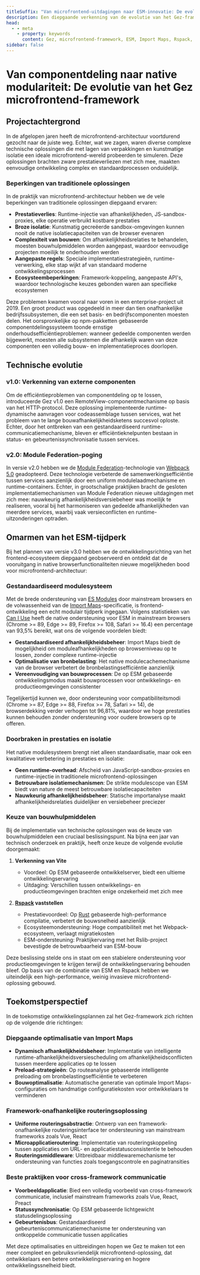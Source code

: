 ```yaml
---
titleSuffix: "Van microfrontend-uitdagingen naar ESM-innovatie: De evolutie van het Gez-framework"
description: Een diepgaande verkenning van de evolutie van het Gez-framework, van de beperkingen van traditionele microfrontend-architecturen naar innovatieve doorbraken gebaseerd op ESM. Deel technische praktijkervaringen op het gebied van prestatieoptimalisatie, afhankelijkheidsbeheer en keuze van bouwhulpmiddelen.
head:
  - - meta
    - property: keywords
      content: Gez, microfrontend-framework, ESM, Import Maps, Rspack, Module Federation, afhankelijkheidsbeheer, prestatieoptimalisatie, technische evolutie, server-side rendering
sidebar: false
---
```


# Van componentdeling naar native modulariteit: De evolutie van het Gez microfrontend-framework

## Projectachtergrond

In de afgelopen jaren heeft de microfrontend-architectuur voortdurend gezocht naar de juiste weg. Echter, wat we zagen, waren diverse complexe technische oplossingen die met lagen van verpakkingen en kunstmatige isolatie een ideale microfrontend-wereld probeerden te simuleren. Deze oplossingen brachten zware prestatieverliezen met zich mee, maakten eenvoudige ontwikkeling complex en standaardprocessen onduidelijk.

### Beperkingen van traditionele oplossingen

In de praktijk van microfrontend-architectuur hebben we de vele beperkingen van traditionele oplossingen diepgaand ervaren:

- **Prestatieverlies**: Runtime-injectie van afhankelijkheden, JS-sandbox-proxies, elke operatie verbruikt kostbare prestaties
- **Broze isolatie**: Kunstmatig gecreëerde sandbox-omgevingen kunnen nooit de native isolatiecapaciteiten van de browser evenaren
- **Complexiteit van bouwen**: Om afhankelijkheidsrelaties te behandelen, moesten bouwhulpmiddelen worden aangepast, waardoor eenvoudige projecten moeilijk te onderhouden werden
- **Aangepaste regels**: Speciale implementatiestrategieën, runtime-verwerking, elke stap wijkt af van standaard moderne ontwikkelingsprocessen
- **Ecosysteembeperkingen**: Framework-koppeling, aangepaste API's, waardoor technologische keuzes gebonden waren aan specifieke ecosystemen

Deze problemen kwamen vooral naar voren in een enterprise-project uit 2019. Een groot product was opgedeeld in meer dan tien onafhankelijke bedrijfssubsystemen, die een set basis- en bedrijfscomponenten moesten delen. Het oorspronkelijke op npm-pakketten gebaseerde componentdelingssysteem toonde ernstige onderhoudsefficiëntieproblemen: wanneer gedeelde componenten werden bijgewerkt, moesten alle subsystemen die afhankelijk waren van deze componenten een volledig bouw- en implementatieproces doorlopen.

## Technische evolutie

### v1.0: Verkenning van externe componenten

Om de efficiëntieproblemen van componentdeling op te lossen, introduceerde Gez v1.0 een RemoteView-componentmechanisme op basis van het HTTP-protocol. Deze oplossing implementeerde runtime-dynamische aanvragen voor codeassemblage tussen services, wat het probleem van te lange bouwafhankelijkheidsketens succesvol oploste. Echter, door het ontbreken van een gestandaardiseerd runtime-communicatiemechanisme, bleven er efficiëntieknelpunten bestaan in status- en gebeurtenissynchronisatie tussen services.

### v2.0: Module Federation-poging

In versie v2.0 hebben we de [Module Federation](https://webpack.js.org/concepts/module-federation/)-technologie van [Webpack 5.0](https://webpack.js.org/) geadopteerd. Deze technologie verbeterde de samenwerkingsefficiëntie tussen services aanzienlijk door een uniform modulelaadmechanisme en runtime-containers. Echter, in grootschalige praktijken bracht de gesloten implementatiemechanismen van Module Federation nieuwe uitdagingen met zich mee: nauwkeurig afhankelijkheidsversiebeheer was moeilijk te realiseren, vooral bij het harmoniseren van gedeelde afhankelijkheden van meerdere services, waarbij vaak versieconflicten en runtime-uitzonderingen optraden.

## Omarmen van het ESM-tijdperk

Bij het plannen van versie v3.0 hebben we de ontwikkelingsrichting van het frontend-ecosysteem diepgaand geobserveerd en ontdekt dat de vooruitgang in native browserfunctionaliteiten nieuwe mogelijkheden bood voor microfrontend-architectuur:

### Gestandaardiseerd modulesysteem

Met de brede ondersteuning van [ES Modules](https://developer.mozilla.org/en-US/docs/Web/JavaScript/Guide/Modules) door mainstream browsers en de volwassenheid van de [Import Maps](https://github.com/WICG/import-maps)-specificatie, is frontend-ontwikkeling een echt modulair tijdperk ingegaan. Volgens statistieken van [Can I Use](https://caniuse.com/?search=importmap) heeft de native ondersteuning voor ESM in mainstream browsers (Chrome >= 89, Edge >= 89, Firefox >= 108, Safari >= 16.4) een percentage van 93,5% bereikt, wat ons de volgende voordelen biedt:

- **Gestandaardiseerd afhankelijkheidsbeheer**: Import Maps biedt de mogelijkheid om moduleafhankelijkheden op browserniveau op te lossen, zonder complexe runtime-injectie
- **Optimalisatie van bronbelasting**: Het native modulecachemechanisme van de browser verbetert de bronbelastingsefficiëntie aanzienlijk
- **Vereenvoudiging van bouwprocessen**: De op ESM gebaseerde ontwikkelingsmodus maakt bouwprocessen voor ontwikkelings- en productieomgevingen consistenter

Tegelijkertijd kunnen we, door ondersteuning voor compatibiliteitsmodi (Chrome >= 87, Edge >= 88, Firefox >= 78, Safari >= 14), de browserdekking verder verhogen tot 96,81%, waardoor we hoge prestaties kunnen behouden zonder ondersteuning voor oudere browsers op te offeren.

### Doorbraken in prestaties en isolatie

Het native modulesysteem brengt niet alleen standaardisatie, maar ook een kwalitatieve verbetering in prestaties en isolatie:

- **Geen runtime-overhead**: Afscheid van JavaScript-sandbox-proxies en runtime-injectie in traditionele microfrontend-oplossingen
- **Betrouwbare isolatiemechanismen**: De strikte modulescope van ESM biedt van nature de meest betrouwbare isolatiecapaciteiten
- **Nauwkeurig afhankelijkheidsbeheer**: Statische importanalyse maakt afhankelijkheidsrelaties duidelijker en versiebeheer preciezer

### Keuze van bouwhulpmiddelen

Bij de implementatie van technische oplossingen was de keuze van bouwhulpmiddelen een cruciaal beslissingspunt. Na bijna een jaar van technisch onderzoek en praktijk, heeft onze keuze de volgende evolutie doorgemaakt:

1. **Verkenning van Vite**
   - Voordeel: Op ESM gebaseerde ontwikkelserver, biedt een ultieme ontwikkelingservaring
   - Uitdaging: Verschillen tussen ontwikkelings- en productieomgevingen brachten enige onzekerheid met zich mee

2. **[Rspack](https://www.rspack.dev/) vaststellen**
   - Prestatievoordeel: Op [Rust](https://www.rust-lang.org/) gebaseerde high-performance compilatie, verbetert de bouwsnelheid aanzienlijk
   - Ecosysteemondersteuning: Hoge compatibiliteit met het Webpack-ecosysteem, verlaagt migratiekosten
   - ESM-ondersteuning: Praktijkervaring met het Rslib-project bevestigde de betrouwbaarheid van ESM-bouw

Deze beslissing stelde ons in staat om een stabielere ondersteuning voor productieomgevingen te krijgen terwijl de ontwikkelingservaring behouden bleef. Op basis van de combinatie van ESM en Rspack hebben we uiteindelijk een high-performance, weinig invasieve microfrontend-oplossing gebouwd.

## Toekomstperspectief

In de toekomstige ontwikkelingsplannen zal het Gez-framework zich richten op de volgende drie richtingen:

### Diepgaande optimalisatie van Import Maps

- **Dynamisch afhankelijkheidsbeheer**: Implementatie van intelligente runtime-afhankelijkheidsversiescheduling om afhankelijkheidsconflicten tussen meerdere applicaties op te lossen
- **Preload-strategieën**: Op routeanalyse gebaseerde intelligente preloading om bronbelastingsefficiëntie te verbeteren
- **Bouwoptimalisatie**: Automatische generatie van optimale Import Maps-configuraties om handmatige configuratiekosten voor ontwikkelaars te verminderen

### Framework-onafhankelijke routeringsoplossing

- **Uniforme routeringsabstractie**: Ontwerp van een framework-onafhankelijke routeringsinterface ter ondersteuning van mainstream frameworks zoals Vue, React
- **Microapplicatieroutering**: Implementatie van routeringskoppeling tussen applicaties om URL- en applicatiestatusconsistentie te behouden
- **Routeringsmiddleware**: Uitbreidbaar middlewaremechanisme ter ondersteuning van functies zoals toegangscontrole en paginatransities

### Beste praktijken voor cross-framework communicatie

- **Voorbeeldapplicatie**: Bied een volledig voorbeeld van cross-framework communicatie, inclusief mainstream frameworks zoals Vue, React, Preact
- **Statussynchronisatie**: Op ESM gebaseerde lichtgewicht statusdelingsoplossing
- **Gebeurtenisbus**: Gestandaardiseerd gebeurteniscommunicatiemechanisme ter ondersteuning van ontkoppelde communicatie tussen applicaties

Met deze optimalisaties en uitbreidingen hopen we Gez te maken tot een meer compleet en gebruiksvriendelijk microfrontend-oplossing, dat ontwikkelaars een betere ontwikkelingservaring en hogere ontwikkelingssnelheid biedt.